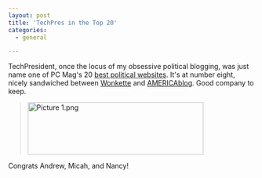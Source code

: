 ```yaml
---
layout: post
title: 'TechPres in the Top 20'
categories:
  - general

---
```


<p><a href="http://techpresident.com"></a><a href="http://"></a>TechPresident, once the locus of my obsessive political blogging, was just name one of PC Mag's 20 <a href="http://www.pcmag.com/article2/0,2817,2329085,00.asp">best political websites</a>. It's at number eight, nicely sandwiched between <a href="http://wonkette.com">Wonkette</a> and <a href="http://americablog.com">AMERICAblog</a>. Good company to keep.</p>
<blockquote>
  <p style="text-align:left;"><a href="http://www.pcmag.com/article2/0,2817,2329085,00.asp"><img src="http://www.levjoy.com/blog/wp-content/uploads/2008/08/picture-12.jpg" alt="Picture 1.png" width="358" height="107"></a></p>
</blockquote>
<p>Congrats Andrew, Micah, and Nancy!<br></p>
